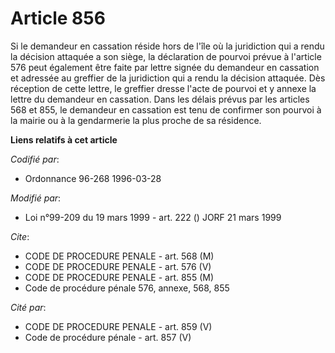 # Article 856

Si le demandeur en cassation réside hors de l'île où la juridiction qui a rendu la décision attaquée a son siège, la
déclaration de pourvoi prévue à l'article 576 peut également être faite par lettre signée du demandeur en cassation et
adressée au greffier de la juridiction qui a rendu la décision attaquée. Dès réception de cette lettre, le greffier dresse
l'acte de pourvoi et y annexe la lettre du demandeur en cassation. Dans les délais prévus par les articles 568 et 855, le
demandeur en cassation est tenu de confirmer son pourvoi à la mairie ou à la gendarmerie la plus proche de sa résidence.

**Liens relatifs à cet article**

_Codifié par_:

  - Ordonnance 96-268 1996-03-28

_Modifié par_:

  - Loi n°99-209 du 19 mars 1999 - art. 222 () JORF 21 mars 1999

_Cite_:

  - CODE DE PROCEDURE PENALE - art. 568 (M)
  - CODE DE PROCEDURE PENALE - art. 576 (V)
  - CODE DE PROCEDURE PENALE - art. 855 (M)
  - Code de procédure pénale 576, annexe, 568, 855

_Cité par_:

  - CODE DE PROCEDURE PENALE - art. 859 (V)
  - Code de procédure pénale - art. 857 (V)
